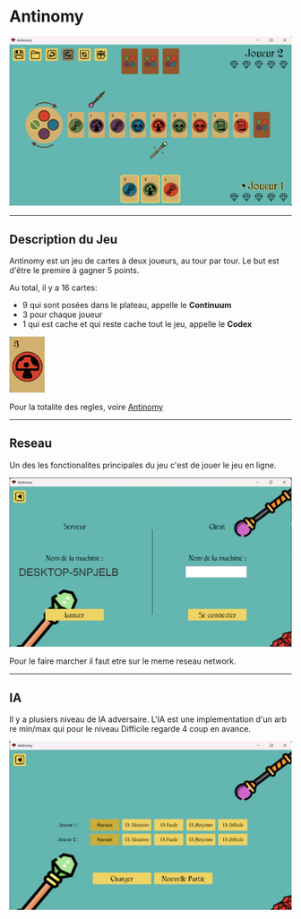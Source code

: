 # Antinomy

![Jeu](./res/Readme%20Images/Jeu.png)
***

## Description du Jeu

Antinomy est un jeu de cartes à deux joueurs, au tour par tour. Le but est d'être le premire à gagner 5 points. 

Au total, il y a 16 cartes:
- 9 qui sont posées dans le plateau, appelle le **Continuum**
- 3 pour chaque joueur
- 1 qui est cache et qui reste cache tout le jeu, appelle le **Codex**

![carte](./res/Readme%20Images/Image%20Carte.png)

Pour la totalite des regles, voire [Antinomy](https://cdn.1j1ju.com/medias/e0/cb/94-antinomy-rulebook.pdf)

***


## Reseau
Un des les fonctionalites principales du jeu c'est de jouer le jeu en ligne.

![carte](./res/Readme%20Images/Main%20menu%202.png)

Pour le faire marcher il faut etre sur le meme reseau network.

***

## IA 
Il y a plusiers niveau de IA adversaire. L'IA est une implementation d'un arb   re min/max qui
pour le niveau Difficile regarde 4 coup en avance.

![carte](./res/Readme%20Images/Main%20menu%203.png)
